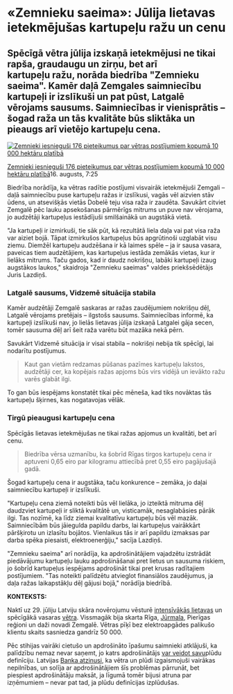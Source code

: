 # «Zemnieku saeima»: Jūlija lietavas ietekmējušas kartupeļu ražu un cenu

## Spēcīgā vētra jūlija izskaņā ietekmējusi ne tikai rapša, graudaugu un zirņu, bet arī kartupeļu ražu, norāda biedrība "Zemnieku saeima". Kamēr daļā Zemgales saimniecību kartupeļi ir izslīkuši un pat pūst, Latgalē vērojams sausums. Saimniecības ir vienisprātis – šogad raža un tās kvalitāte būs sliktāka un pieaugs arī vietējo kartupeļu cena.


[![Zemnieki iesnieguši 176 pieteikumus par vētras postījumiem kopumā 10 000 hektāru platībā]()](/raksts/zinas/ekonomika/16.08.2024-zemnieki-iesniegusi-176-pieteikumus-par-vetras-postijumiem-kopuma-10-000-hektaru-platiba.a565246/?utm_source=lsm&utm_medium=article-body&utm_campaign=admin)

[Zemnieki iesnieguši 176 pieteikumus par vētras postījumiem kopumā 10 000 hektāru platībā](/raksts/zinas/ekonomika/16.08.2024-zemnieki-iesniegusi-176-pieteikumus-par-vetras-postijumiem-kopuma-10-000-hektaru-platiba.a565246/?utm_source=lsm&utm_medium=article-body&utm_campaign=admin)16\. augusts, 7:25


Biedrība norādīja, ka vētras radītie postījumi visvairāk ietekmējuši Zemgali – daļā saimniecību puse kartupeļu ražas ir izslīkusi, vagās vēl aizvien stāv ūdens, un atsevišķās vietās Dobelē teju visa raža ir zaudēta. Savukārt citviet Zemgalē pēc lauku apsekošanas pārmērīgs mitrums un puve nav vērojama, jo audzētāji kartupeļus iestādījuši smilšainākā un augstākā vietā.


"Ja kartupeļi ir izmirkuši, tie sāk pūt, kā rezultātā liela daļa vai pat visa raža var aiziet bojā. Tāpat izmirkušos kartupeļus būs apgrūtinoši uzglabāt visu ziemu. Diemžēl kartupeļu audzēšana ir kā laimes spēle – ja ir sausa vasara, paveicas tiem audzētājiem, kas kartupeļus iestāda zemākās vietas, kur ir lielāks mitrums. Taču gados, kad ir daudz nokrišņu, labāki kartupeļi izaug augstākos laukos," skaidroja "Zemnieku saeimas" valdes priekšsēdētājs Juris Lazdiņš.


### Latgalē sausums, Vidzemē situācija stabila


Kamēr audzētāji Zemgalē saskaras ar ražas zaudējumiem nokrišņu dēļ, Latgalē vērojams pretējais – ilgstošs sausums. Saimniecības informē, ka kartupeļi izslīkuši nav, jo lielās lietavas jūlija izskaņā Latgalei gāja secen, tomēr sausuma dēļ arī šeit raža varētu būt mazāka nekā pērn.


Savukārt Vidzemē situācija ir visai stabila – nokrišņi nebija tik spēcīgi, lai nodarītu postījumus.



> Kaut gan vietām redzamas pūšanas pazīmes kartupeļu lakstos, audzētāji cer, ka kopējais ražas apjoms būs virs vidējā un ievākto ražu varēs glabāt ilgi.


To gan būs iespējams konstatēt tikai pēc mēneša, kad tiks novāktas tās kartupeļu šķirnes, kas nogatavojas vēlāk.


### Tirgū pieaugusi kartupeļu cena


Spēcīgās lietavas ietekmējušas ne tikai ražas apjomus un kvalitāti, bet arī cenu.



> Biedrība vērsa uzmanību, ka šobrīd Rīgas tirgos kartupeļu cena ir aptuveni 0,65 eiro par kilogramu attiecībā pret 0,55 eiro pagājušajā gadā.


Šogad kartupeļu cena ir augstāka, taču konkurence – zemāka, jo daļai saimniecību kartupeļi ir izslīkuši.


"Kartupeļu cena ziemā noteikti būs vēl lielāka, jo izteiktā mitruma dēļ daudzviet kartupeļi ir sliktā kvalitātē un, visticamāk, nesaglabāsies pārāk ilgi. Tas nozīmē, ka līdz ziemai kvalitatīvu kartupeļu būs vēl mazāk. Saimniecībām būs jāiegulda papildu darbs, lai kartupeļus vairākkārt pāršķirotu un izlasītu bojātos. Vienlaikus tās ir arī papildu izmaksas par darba spēka piesaisti, elektroenerģiju," sacīja Lazdiņš.


"Zemnieku saeima" arī norādīja, ka apdrošinātājiem vajadzētu izstrādāt piedāvājumu kartupeļu lauku apdrošināšanai pret lietus un sausuma riskiem, jo šobrīd kartupeļus iespējams apdrošināt tikai pret krusas radītajiem postījumiem. "Tas noteikti palīdzētu atvieglot finansiālos zaudējumus, ja daļa ražas laikapstākļu dēļ gājusi bojā," norādīja biedrībā.


**KONTEKSTS:**


Naktī uz 29\. jūliju Latviju skāra novērojumu vēsturē [intensīvākās lietavas](https://www.lsm.lv/raksts/laika-zinas/laika-zinas/29.07.2024-aizvadito-dienu-lietavas-specigakas-vismaz-pedejo-80-gadu-laika.a563131/?utm_source=lsm&utm_medium=theme&utm_campaign=theme) un spēcīgākā vasaras [vētra](https://www.lsm.lv/raksts/zinas/latvija/29.07.2024-glabeji-saistiba-ar-vetras-postijumiem-sanemusi-rekorddaudz-palidzibas-lugumu.a563154/?utm_source=lsm&utm_medium=theme&utm_campaign=theme). Vissmagāk bija skarta Rīga, [Jūrmala](https://www.lsm.lv/raksts/zinas/latvija/29.07.2024-reportaza-no-jurmalas-ielas-ka-upes-un-apjomigi-postijumi-kokiem.a563104/), Pierīgas reģioni un daži novadi Zemgalē. Vētras pīķī bez elektroapgādes palikušo klientu skaits sasniedza gandrīz 50 000\.


Pēc stihijas vairāki cietušo un apdrošināto īpašumu saimnieki atklājuši, ka palīdzību nemaz nevar saņemt, jo katrs apdrošinātājs [var veidot savu](https://www.lsm.lv/raksts/zinas/latvija/30.07.2024-maja-lietavu-udens-bet-atlidzibas-nav-apdrosinataji-var-veidot-savu-pludu-definiciju.a563217/?utm_source=lsm&utm_medium=theme&utm_campaign=theme)plūdu definīciju. Latvijas [Banka atzinusi](https://www.lsm.lv/raksts/zinas/latvija/01.08.2024-latvijas-banka-aicina-maksat-atru-un-taisnigu-apdrosinasanas-atlidzibu-pec-pludiem-un-vetras.a563570/), ka vētra un plūdi izgaismojuši vairākas nepilnības, un solīja ar apdrošinātājiem šīs problēmas pārrunāt, bet piespiest apdrošinātāju maksāt, ja līgumā tomēr bijusi atruna par izņēmumiem – nevar pat tad, ja plūdu definīcijas izplūdušas.

 